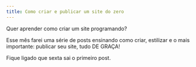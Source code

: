 ```yaml
---
title: Como criar e publicar um site do zero
---
```


Quer aprender como criar um site programando?

Esse mês farei uma série de posts ensinando como criar, estilizar e o mais importante: publicar seu site, tudo DE GRAÇA!

Fique ligado que sexta sai o primeiro post.